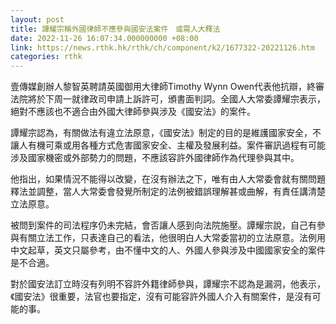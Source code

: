 ```yaml
---
layout: post
title: 譚耀宗稱外國律師不應參與國安法案件　或需人大釋法
date: 2022-11-26 16:07:34.000000000 +08:00
link: https://news.rthk.hk/rthk/ch/component/k2/1677322-20221126.htm
categories: rthk
---
```


壹傳媒創辦人黎智英聘請英國御用大律師Timothy Wynn Owen代表他抗辯，終審法院將於下周一就律政司申請上訴許可，頒書面判詞。全國人大常委譚耀宗表示，絕對不應該也不適合由外國大律師參與涉及《國安法》的案件。

譚耀宗認為，有關做法有違立法原意，《國安法》制定的目的是維護國家安全，不讓人有機可乘或用各種方式危害國家安全、主權及發展利益。案件審訊過程有可能涉及國家機密或外部勢力的問題，不應該容許外國律師作為代理參與其中。

他指出，如果情況不能得以改變，在沒有辦法之下，唯有由人大常委會就有關問題釋法並調整，當人大常委會發覺所制定的法例被錯誤理解甚或曲解，有責任講清楚立法原意。

被問到案件的司法程序仍未完結，會否讓人感到向法院施壓。譚耀宗說，自己有參與有關立法工作，只表達自己的看法，他很明白人大常委當初的立法原意。法例用中文起草，英文只屬參考，由不懂中文的人、外國人參與涉及中國國家安全的案件是不合適。

對於國安法訂立時沒有列明不容許外籍律師參與，譚耀宗不認為是漏洞，他表示，《國安法》很重要，法官也要指定，沒有可能容許外國人介入有關案件，是沒有可能的事。
